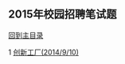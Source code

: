 ## 2015年校园招聘笔试题

[回到主目录](https://github.com/luofengmacheng/algorithms)

1 [创新工厂(2014/9/10)](https://github.com/luofengmacheng/algorithms/blob/master/2015_bishi/chuangxin.md)

